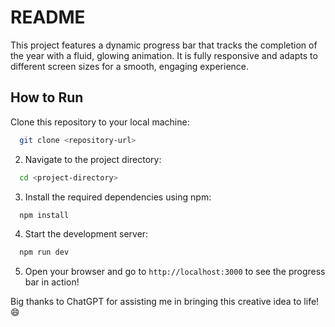 # README

This project features a dynamic progress bar that tracks the completion of the year with a fluid, glowing animation. It is fully responsive and adapts to different screen sizes for a smooth, engaging experience.

## How to Run

Clone this repository to your local machine:
 ```bash
   git clone <repository-url>
```

2. Navigate to the project directory:
 ```bash
   cd <project-directory>
```
3. Install the required dependencies using npm:
 ```bash
   npm install
```
4. Start the development server:
 ```bash
   npm run dev
```
5. Open your browser and go to `http://localhost:3000` to see the progress bar in action!

Big thanks to ChatGPT for assisting me in bringing this creative idea to life! 😄
